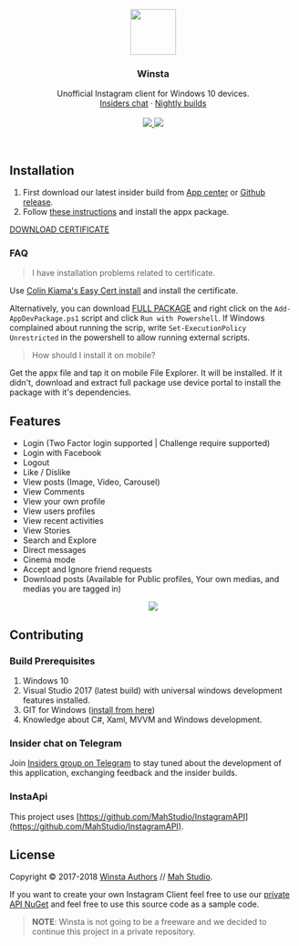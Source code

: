 <p align="center">
    <img src="https://raw.githubusercontent.com/MahStudio/Winsta/d1ce2988a7456fb928f333aa686e3076d9ac228a/WinGoTag/Assets/Logos/perfectColor.png" width=80 height=80>

  <h3 align="center">Winsta</h3>

  <p align="center">
    Unofficial Instagram client for Windows 10 devices.
    <br>
    <a href="https://t.me/joinchat/DQwGRg9P42TzBSJgGOYoJw">Insiders chat</a>
  &middot;
    <a href="https://install.appcenter.ms/orgs/mahstudio-u5ev/apps/winsta/distribution_groups/insiders">Nightly builds</a>
    <br>
    <br>
  <a href="https://install.appcenter.ms/orgs/mahstudio-u5ev/apps/winsta/distribution_groups/insiders">
    <img src="https://build.appcenter.ms/v0.1/apps/24d698cf-df43-48bd-8300-404b9dc3854a/branches/master/badge">
    </a>
  <a href="https://www.paypal.me/mohsens22">
    <img src="https://img.shields.io/badge/Donate-Paypal-blue.svg" />
  </a>
  </p>

<br>

## Installation

1. First download our latest insider build from [App center](https://install.appcenter.ms/orgs/mahstudio-u5ev/apps/winsta/distribution_groups/insiders) or [Github release](https://github.com/MahStudio/Winsta/releases/latest).
2. Follow [these instructions](https://www.maketecheasier.com/install-appx-files-windows-10/) and install the appx package.

[DOWNLOAD CERTIFICATE](https://github.com/MahStudio/Winsta/raw/master/UnofficialInstagram_1.1.3.0_x86_ARM.cer)

### FAQ

> I have installation problems related to certificate.

Use [Colin Kiama's Easy Cert install](https://github.com/colinkiama/EasyCertInstall) and install the certificate.

Alternatively, you can download [FULL PACKAGE](https://github.com/MahStudio/Winsta/releases/latest) and right click on the `Add-AppDevPackage.ps1` script and click `Run with Powershell`. If Windows complained about running the scrip, write `Set-ExecutionPolicy Unrestricted` in the powershell to allow running external scripts.

> How should I install it on mobile?

Get the appx file and tap it on mobile File Explorer. It will be installed. If it didn't, download and extract full package use device portal to install the package with it's dependencies.

## Features
- Login (Two Factor login supported | Challenge require supported)
- Login with Facebook
- Logout
- Like / Dislike
- View posts (Image, Video, Carousel)
- View Comments
- View your own profile
- View users profiles
- View recent activities
- View Stories
- Search and Explore
- Direct messages
- Cinema mode
- Accept and Ignore friend requests
- Download posts (Available for Public profiles, Your own medias, and medias you are tagged in)
<p align="center">
    <img src="https://user-images.githubusercontent.com/22152065/46222594-b3c1d680-c35d-11e8-97eb-42f74111fc99.png">
<p/>


## Contributing

### Build Prerequisites

1. Windows 10
2. Visual Studio 2017 (latest build) with universal windows development features installed.
3. GIT for Windows ([install from here](http://gitforwindows.org/))
4. Knowledge about C#, Xaml, MVVM and Windows development.

### Insider chat on Telegram

Join [Insiders group on Telegram](https://t.me/WinstaInsiders) to stay tuned about the development of this application, exchanging feedback and the insider builds.

### InstaApi

This project uses [https://github.com/MahStudio/InstagramAPI](https://github.com/MahStudio/InstagramAPI).

## License
Copyright © 2017-2018 [Winsta Authors](https://github.com/Mahstudio/Winsta/graphs/contributors) // [Mah Studio](https://mahstudio.github.io).

If you want to create your own Instagram Client feel free to use our [private API NuGet](https://www.nuget.org/packages/InstagramUWPAPI)
 and feel free to use this source code as a sample code.
 
> **NOTE**: Winsta is not going to be a freeware and we decided to continue this project in a private repository.
